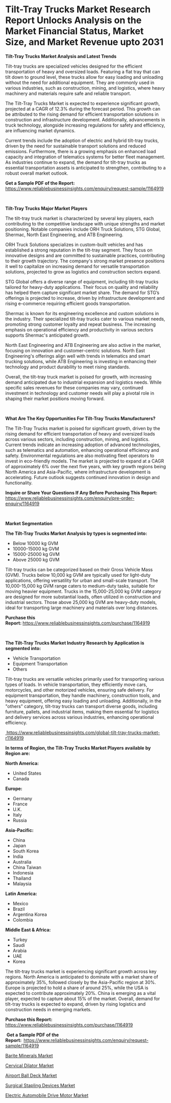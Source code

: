 <p><h1>Tilt-Tray Trucks Market Research Report Unlocks Analysis on the Market Financial Status, Market Size, and Market Revenue upto 2031</h1></p><p><strong>Tilt-Tray Trucks Market Analysis and Latest Trends</strong></p>
<p><p>Tilt-tray trucks are specialized vehicles designed for the efficient transportation of heavy and oversized loads. Featuring a flat tray that can tilt down to ground level, these trucks allow for easy loading and unloading without the need for additional equipment. They are commonly used in various industries, such as construction, mining, and logistics, where heavy machinery and materials require safe and reliable transport.</p><p>The Tilt-Tray Trucks Market is expected to experience significant growth, projected at a CAGR of 12.3% during the forecast period. This growth can be attributed to the rising demand for efficient transportation solutions in construction and infrastructure development. Additionally, advancements in truck technology, alongside increasing regulations for safety and efficiency, are influencing market dynamics. </p><p>Current trends include the adoption of electric and hybrid tilt-tray trucks, driven by the need for sustainable transport solutions and reduced emissions. Furthermore, there is a growing emphasis on enhanced load capacity and integration of telematics systems for better fleet management. As industries continue to expand, the demand for tilt-tray trucks as essential transportation assets is anticipated to strengthen, contributing to a robust overall market outlook.</p></p>
<p><strong>Get a Sample PDF of the Report:&nbsp;</strong> <a href="https://www.reliablebusinessinsights.com/enquiry/request-sample/1164919?utm_campaign=117&utm_medium=2&utm_source=Github&utm_content=ia&utm_term=03112024&utm_id=tilt-tray-trucks">https://www.reliablebusinessinsights.com/enquiry/request-sample/1164919</a></p>
<p>&nbsp;</p>
<p><strong>Tilt-Tray Trucks Major Market Players</strong></p>
<p><p>The tilt-tray truck market is characterized by several key players, each contributing to the competitive landscape with unique strengths and market positioning. Notable companies include ORH Truck Solutions, STG Global, Shermac, North East Engineering, and ATB Engineering.</p><p>ORH Truck Solutions specializes in custom-built vehicles and has established a strong reputation in the tilt-tray segment. They focus on innovative designs and are committed to sustainable practices, contributing to their growth trajectory. The company's strong market presence positions it well to capitalize on increasing demand for versatile transportation solutions, projected to grow as logistics and construction sectors expand.</p><p>STG Global offers a diverse range of equipment, including tilt-tray trucks tailored for heavy-duty applications. Their focus on quality and reliability has helped them capture significant market share. The demand for STG’s offerings is projected to increase, driven by infrastructure development and rising e-commerce requiring efficient goods transportation.</p><p>Shermac is known for its engineering excellence and custom solutions in the industry. Their specialized tilt-tray trucks cater to various market needs, promoting strong customer loyalty and repeat business. The increasing emphasis on operational efficiency and productivity in various sectors supports Shermac's anticipated growth.</p><p>North East Engineering and ATB Engineering are also active in the market, focusing on innovation and customer-centric solutions. North East Engineering's offerings align well with trends in telematics and smart trucking solutions, while ATB Engineering is investing in enhancing their technology and product durability to meet rising standards.</p><p>Overall, the tilt-tray truck market is poised for growth, with increasing demand anticipated due to industrial expansion and logistics needs. While specific sales revenues for these companies may vary, continued investment in technology and customer needs will play a pivotal role in shaping their market positions moving forward.</p></p>
<p>&nbsp;</p>
<p><strong>What Are The Key Opportunities For Tilt-Tray Trucks Manufacturers?</strong></p>
<p><p>The Tilt-Tray Trucks market is poised for significant growth, driven by the rising demand for efficient transportation of heavy and oversized loads across various sectors, including construction, mining, and logistics. Current trends indicate an increasing adoption of advanced technologies, such as telematics and automation, enhancing operational efficiency and safety. Environmental regulations are also motivating fleet operators to invest in eco-friendly models. The market is projected to expand at a CAGR of approximately 6% over the next five years, with key growth regions being North America and Asia-Pacific, where infrastructure development is accelerating. Future outlook suggests continued innovation in design and functionality.</p></p>
<p><strong>Inquire or Share Your Questions If Any Before Purchasing This Report:</strong> <a href="https://www.reliablebusinessinsights.com/enquiry/pre-order-enquiry/1164919?utm_campaign=117&utm_medium=2&utm_source=Github&utm_content=ia&utm_term=03112024&utm_id=tilt-tray-trucks">https://www.reliablebusinessinsights.com/enquiry/pre-order-enquiry/1164919</a></p>
<p>&nbsp;</p>
<p><strong>Market Segmentation</strong></p>
<p><strong>The Tilt-Tray Trucks Market Analysis by types is segmented into:</strong></p>
<p><ul><li>Below 10000 kg GVM</li><li>10000-15000 kg GVM</li><li>15000-25000 kg GVM</li><li>Above 25000 kg GVM</li></ul></p>
<p><p>Tilt-tray trucks can be categorized based on their Gross Vehicle Mass (GVM). Trucks below 10,000 kg GVM are typically used for light-duty applications, offering versatility for urban and small-scale transport. The 10,000-15,000 kg GVM range caters to medium-duty tasks, suitable for moving heavier equipment. Trucks in the 15,000-25,000 kg GVM category are designed for more substantial loads, often utilized in construction and industrial sectors. Those above 25,000 kg GVM are heavy-duty models, ideal for transporting large machinery and materials over long distances.</p></p>
<p><strong>Purchase this Report:&nbsp;</strong><a href="https://www.reliablebusinessinsights.com/purchase/1164919?utm_campaign=117&utm_medium=2&utm_source=Github&utm_content=ia&utm_term=03112024&utm_id=tilt-tray-trucks">https://www.reliablebusinessinsights.com/purchase/1164919</a></p>
<p>&nbsp;</p>
<p><strong>The Tilt-Tray Trucks Market Industry Research by Application is segmented into:</strong></p>
<p><ul><li>Vehicle Transportation</li><li>Equipment Transportation</li><li>Others</li></ul></p>
<p><p>Tilt-tray trucks are versatile vehicles primarily used for transporting various types of loads. In vehicle transportation, they efficiently move cars, motorcycles, and other motorized vehicles, ensuring safe delivery. For equipment transportation, they handle machinery, construction tools, and heavy equipment, offering easy loading and unloading. Additionally, in the "others" category, tilt-tray trucks can transport diverse goods, including furniture, pallets, and industrial items, making them essential for logistics and delivery services across various industries, enhancing operational efficiency.</p></p>
<p><a href="https://www.reliablebusinessinsights.com/global-tilt-tray-trucks-market-r1164919?utm_campaign=117&utm_medium=2&utm_source=Github&utm_content=ia&utm_term=03112024&utm_id=tilt-tray-trucks">&nbsp;https://www.reliablebusinessinsights.com/global-tilt-tray-trucks-market-r1164919</a></p>
<p><strong>In terms of Region, the Tilt-Tray Trucks Market Players available by Region are:</strong></p>
<p>
    <p> <strong> North America: </strong>
        <ul>
            <li>United States</li>
            <li>Canada</li>
        </ul>
        </p> 
    <p> <strong> Europe: </strong>
        <ul>
            <li>Germany</li>
            <li>France</li>
            <li>U.K.</li>
            <li>Italy</li>
            <li>Russia</li>
        </ul>
        </p> 
    <p> <strong> Asia-Pacific: </strong>
        <ul>
            <li>China</li>
            <li>Japan</li>
            <li>South Korea</li>
            <li>India</li>
            <li>Australia</li>
            <li>China Taiwan</li>
            <li>Indonesia</li>
            <li>Thailand</li>
            <li>Malaysia</li>
        </ul>
        </p> 
    <p> <strong> Latin America: </strong>
        <ul>
            <li>Mexico</li>
            <li>Brazil</li>
            <li>Argentina Korea</li>
            <li>Colombia</li>
        </ul>
        </p> 
    <p> <strong> Middle East & Africa: </strong>
        <ul>
            <li>Turkey</li>
            <li>Saudi</li>
            <li>Arabia</li>
            <li>UAE</li>
            <li>Korea</li>
        </ul>
    </p>
    </p>
<p><p>The tilt-tray trucks market is experiencing significant growth across key regions. North America is anticipated to dominate with a market share of approximately 35%, followed closely by the Asia-Pacific region at 30%. Europe is projected to hold a share of around 25%, while the USA is expected to contribute approximately 20%. China is emerging as a vital player, expected to capture about 15% of the market. Overall, demand for tilt-tray trucks is expected to expand, driven by rising logistics and construction needs in emerging markets.</p></p>
<p><strong>Purchase this Report: </strong><a href="https://www.reliablebusinessinsights.com/purchase/1164919?utm_campaign=117&utm_medium=2&utm_source=Github&utm_content=ia&utm_term=03112024&utm_id=tilt-tray-trucks">https://www.reliablebusinessinsights.com/purchase/1164919</a></p>
<p>&nbsp;<strong>Get a Sample PDF of the Report:&nbsp;&nbsp;</strong><a href="https://www.reliablebusinessinsights.com/enquiry/request-sample/1164919?utm_campaign=117&utm_medium=2&utm_source=Github&utm_content=ia&utm_term=03112024&utm_id=tilt-tray-trucks">https://www.reliablebusinessinsights.com/enquiry/request-sample/1164919</a></p>
<p><strong></strong></p>
<p><p><a href="https://www.linkedin.com/pulse/key-drivers-barite-minerals-market-trends-future-outlook-2024-2031-u7xme?utm_campaign=117&utm_medium=2&utm_source=Github&utm_content=ia&utm_term=03112024&utm_id=tilt-tray-trucks">Barite Minerals Market</a></p><p><a href="https://issuu.com/reportprime-2/docs/cervical-dilator-market-size-2030.p_9fe9e40149def3?utm_campaign=117&utm_medium=2&utm_source=Github&utm_content=ia&utm_term=03112024&utm_id=tilt-tray-trucks">Cervical Dilator Market</a></p><p><a href="https://www.linkedin.com/pulse/global-airport-ball-deck-market-trends-insights-growth-opportunities-hrh3e?utm_campaign=117&utm_medium=2&utm_source=Github&utm_content=ia&utm_term=03112024&utm_id=tilt-tray-trucks">Airport Ball Deck Market</a></p><p><a href="https://issuu.com/reportprime-2/docs/surgical-stapling-devices-market-si_7db16780179dde?utm_campaign=117&utm_medium=2&utm_source=Github&utm_content=ia&utm_term=03112024&utm_id=tilt-tray-trucks">Surgical Stapling Devices Market</a></p><p><a href="https://github.com/fadrijbtavist/Market-Research-Report-List-1/blob/main/electric-automobile-drive-motor-market.md?utm_campaign=117&utm_medium=2&utm_source=Github&utm_content=ia&utm_term=03112024&utm_id=tilt-tray-trucks">Electric Automobile Drive Motor Market</a></p></p>